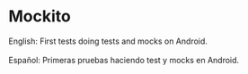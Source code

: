 # Mockito
English: First tests doing tests and mocks on Android.
<br><br>
Español: Primeras pruebas haciendo test y mocks en Android. 
